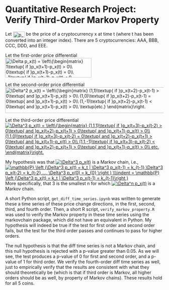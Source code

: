 # Quantitative Research Project: Verify Third-Order Markov Property

Let <img src="http://www.sciweavers.org/tex2img.php?eq=p_x%28t%29&bc=White&fc=Black&im=jpg&fs=12&ff=modern&edit=0" align="center" border="0" alt="p_x(t)" width="37" height="19" /> be the price of a cryptocurrency x at time t (where t has been converted into an integer index). There are 5 cryptocurrencies: AAA, BBB, CCC, DDD, and EEE.

Let the first-order price differential <img src="http://bit.ly/2WvYrMl" align="center" border="0" alt="\Delta p_x(t) = \left\{\begin{matrix} 1\textup{ if }p_x(t+1)-p_x(t) > 0\\ 0\textup{ if }p_x(t+1)-p_x(t) = 0\\ -1\textup{ if }p_x(t+1)-p_x(t) < 0 \end{matrix}\right." width="274" height="62" />

Let the second-order price differential <br /> <img src="http://www.sciweavers.org/tex2img.php?eq=%5CDelta%5E2%20p_x%28t%29%20%3D%20%5Cleft%5C%7B%5Cbegin%7Bmatrix%7D%20%281%2C1%29%5Ctextup%7B%20if%20%7Dp_x%28t%2B2%29-p_x%28t-1%29%20%3E%200%5Ctextup%7B%20and%20%7Dp_x%28t%2B1%29-p_x%28t%29%20%3E%200%5C%5C%20%281%2C0%29%5Ctextup%7B%20if%20%7Dp_x%28t%2B2%29-p_x%28t-1%29%20%3D%200%5Ctextup%7B%20and%20%7Dp_x%28t%2B1%29-p_x%28t%29%20%3E%200%5C%5C%20%281%2C-1%29%5Ctextup%7B%20if%20%7Dp_x%28t%2B2%29-p_x%28t-1%29%20%3C%200%5Ctextup%7B%20and%20%7Dp_x%28t%2B1%29-p_x%28t%29%20%3E%200%5C%5C%20%5Ctextup%7Betc.%7D%20%5Cend%7Bmatrix%7D%5Cright.&bc=White&fc=Black&im=jpg&fs=12&ff=modern&edit=0" align="center" border="0" alt="\Delta^2 p_x(t) = \left\{\begin{matrix} (1,1)\textup{ if }p_x(t+2)-p_x(t-1) > 0\textup{ and }p_x(t+1)-p_x(t) > 0\\ (1,0)\textup{ if }p_x(t+2)-p_x(t-1) = 0\textup{ and }p_x(t+1)-p_x(t) > 0\\ (1,-1)\textup{ if }p_x(t+2)-p_x(t-1) < 0\textup{ and }p_x(t+1)-p_x(t) > 0\\ \textup{etc.} \end{matrix}\right." width="521" height="82" />

Let the third-order price differential <br /><a href="https://www.codecogs.com/eqnedit.php?latex=\Delta^3&space;p_x(t)&space;=&space;\left\{\begin{matrix}&space;(1,1,1)\textup{&space;if&space;}p_x(t&plus;3)-p_x(t-2)&space;>&space;0\textup{&space;and&space;}p_x(t&plus;2)-p_x(t&plus;1)&space;>&space;0\textup{&space;and&space;}p_x(t&plus;1)-p_x(t)&space;>&space;0\\&space;(1,1,0)\textup{&space;if&space;}p_x(t&plus;3)-p_x(t-2)&space;=&space;0\textup{&space;and&space;}p_x(t&plus;2)-p_x(t&plus;1)&space;>&space;0\textup{&space;and&space;}p_x(t&plus;1)-p_x(t)&space;>&space;0\\&space;(1,1,-1)\textup{&space;if&space;}p_x(t&plus;3)-p_x(t-2)&space;<&space;0\textup{&space;and&space;}p_x(t&plus;2)-p_x(t&plus;1)&space;>&space;0\textup{&space;and&space;}p_x(t&plus;1)-p_x(t)&space;>&space;0\\&space;etc.&space;\end{matrix}\right." target="_blank"><img src="https://latex.codecogs.com/gif.latex?\Delta^3&space;p_x(t)&space;=&space;\left\{\begin{matrix}&space;(1,1,1)\textup{&space;if&space;}p_x(t&plus;3)-p_x(t-2)&space;>&space;0\textup{&space;and&space;}p_x(t&plus;2)-p_x(t&plus;1)&space;>&space;0\textup{&space;and&space;}p_x(t&plus;1)-p_x(t)&space;>&space;0\\&space;(1,1,0)\textup{&space;if&space;}p_x(t&plus;3)-p_x(t-2)&space;=&space;0\textup{&space;and&space;}p_x(t&plus;2)-p_x(t&plus;1)&space;>&space;0\textup{&space;and&space;}p_x(t&plus;1)-p_x(t)&space;>&space;0\\&space;(1,1,-1)\textup{&space;if&space;}p_x(t&plus;3)-p_x(t-2)&space;<&space;0\textup{&space;and&space;}p_x(t&plus;2)-p_x(t&plus;1)&space;>&space;0\textup{&space;and&space;}p_x(t&plus;1)-p_x(t)&space;>&space;0\\&space;etc.&space;\end{matrix}\right." title="\Delta^3 p_x(t) = \left\{\begin{matrix} (1,1,1)\textup{ if }p_x(t+3)-p_x(t-2) > 0\textup{ and }p_x(t+2)-p_x(t+1) > 0\textup{ and }p_x(t+1)-p_x(t) > 0\\ (1,1,0)\textup{ if }p_x(t+3)-p_x(t-2) = 0\textup{ and }p_x(t+2)-p_x(t+1) > 0\textup{ and }p_x(t+1)-p_x(t) > 0\\ (1,1,-1)\textup{ if }p_x(t+3)-p_x(t-2) < 0\textup{ and }p_x(t+2)-p_x(t+1) > 0\textup{ and }p_x(t+1)-p_x(t) > 0\\ etc. \end{matrix}\right." /></a>

My hypothesis was that <a href="https://www.codecogs.com/eqnedit.php?latex=\Delta^3&space;p_x(t)" target="_blank"><img src="https://latex.codecogs.com/gif.latex?\Delta^3&space;p_x(t)" title="\Delta^3 p_x(t)" /></a> is a Markov chain, i.e.,
<a href="https://www.codecogs.com/eqnedit.php?latex=\mathbb{P}&space;\left&space;(\Delta^3&space;p_x(t)&space;=&space;k_t&space;|&space;\Delta^3&space;p_x(t-1)&space;=&space;k_{t-1},\Delta^3&space;p_x(t-2)&space;=&space;k_{t-2},...,&space;\Delta^3&space;p_x(0)&space;=&space;k_{0}&space;\right&space;)&space;\\\indent&space;=&space;\mathbb{P}&space;\left&space;(\Delta^3&space;p_x(t)&space;=&space;k_t&space;|&space;\Delta^3&space;p_x(t-1)&space;=&space;k_{t-1}\right&space;)" target="_blank"><img src="https://latex.codecogs.com/gif.latex?\mathbb{P}&space;\left&space;(\Delta^3&space;p_x(t)&space;=&space;k_t&space;|&space;\Delta^3&space;p_x(t-1)&space;=&space;k_{t-1},\Delta^3&space;p_x(t-2)&space;=&space;k_{t-2},...,&space;\Delta^3&space;p_x(0)&space;=&space;k_{0}&space;\right&space;)&space;\\\indent&space;=&space;\mathbb{P}&space;\left&space;(\Delta^3&space;p_x(t)&space;=&space;k_t&space;|&space;\Delta^3&space;p_x(t-1)&space;=&space;k_{t-1}\right&space;)" title="\mathbb{P} \left (\Delta^3 p_x(t) = k_t | \Delta^3 p_x(t-1) = k_{t-1},\Delta^3 p_x(t-2) = k_{t-2},..., \Delta^3 p_x(0) = k_{0} \right ) \\\indent = \mathbb{P} \left (\Delta^3 p_x(t) = k_t | \Delta^3 p_x(t-1) = k_{t-1}\right )" /></a><br /> More specifically, that 3 is the smallest n for which <a href="https://www.codecogs.com/eqnedit.php?latex=\Delta^n&space;p_x(t)" target="_blank"><img src="https://latex.codecogs.com/gif.latex?\Delta^n&space;p_x(t)" title="\Delta^n p_x(t)" /></a> is a Markov chain.

A short Python script, `get_diff_time_series.ipynb` was written to generate these a time series of these price change directions, in the first, second, third, and fourth order. Then, a short R script, `verify_markov_property.R`  was used to verify the Markov property in these time series using the markovchain package, which did not have an equivalent in Python. My hypothesis will indeed be true if the test for first order and second order fails, but the test for the third order passes and continues to pass for higher orders.

The null hypothesis is that the diff time series is not a Markov chain, and this null hypothesis is rejected with a p-value greater than 0.05. As we will see, the test produces a p-value of 0 for first and second order, and a p-value of 1 for third order. We verify the fourth-order diff time series as well, just to empirically verify that the results are consistent with what they should theoretically be (which is that if third order is Markov, all higher orders should be as well, by property of Markov chains). These results hold for all 5 coins.
